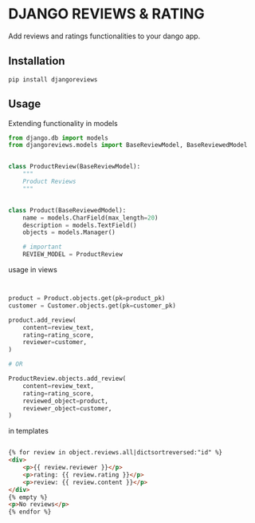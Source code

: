 # DJANGO REVIEWS & RATING

Add reviews and ratings functionalities to your dango app.

## Installation

```shell
pip install djangoreviews
```

## Usage

Extending functionality in models

```python
from django.db import models
from djangoreviews.models import BaseReviewModel, BaseReviewedModel


class ProductReview(BaseReviewModel):
    """
    Product Reviews
    """


class Product(BaseReviewedModel):
    name = models.CharField(max_length=20)
    description = models.TextField()
    objects = models.Manager()

    # important
    REVIEW_MODEL = ProductReview

```

usage in views

```python


product = Product.objects.get(pk=product_pk)
customer = Customer.objects.get(pk=customer_pk)

product.add_review(
    content=review_text,
    rating=rating_score,
    reviewer=customer,
)

# OR

ProductReview.objects.add_review(
    content=review_text,
    rating=rating_score,
    reviewed_object=product,
    reviewer_object=customer,
)


```

in templates

```html

{% for review in object.reviews.all|dictsortreversed:"id" %}
<div>
    <p>{{ review.reviewer }}</p>
    <p>rating: {{ review.rating }}</p>
    <p>review: {{ review.content }}</p>
</div>
{% empty %}
<p>No reviews</p>
{% endfor %}

```